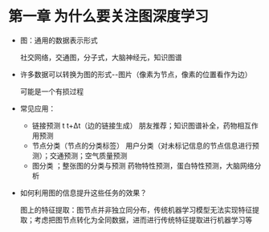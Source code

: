 # 第一章 为什么要关注图深度学习

- 图：通用的数据表示形式

  社交网络，交通图，分子式，大脑神经元，知识图谱

- 许多数据可以转换为图的形式--图片（像素为节点，像素的位置看作为边）

  可能是一个有损过程

- 常见应用：

  - 链接预测  t   t+Δt（边的链接生成）         朋友推荐；知识图谱补全，药物相互作用预测
  - 节点分类（节点的分类标签）  用户分类（对未标记信息的节点信息进行预测）；交通预测；空气质量预测
  - 图分类 ；整张图的分类与预测        药物特性预测，蛋白特性预测，大脑网络分析

- 如何利用图的信息提升这些任务的效果？

  图上的特征提取：图节点并非独立同分布，传统机器学习模型无法实现特征提取；考虑把图节点转化为全同数据，进而进行传统特征提取进行机器学习等

